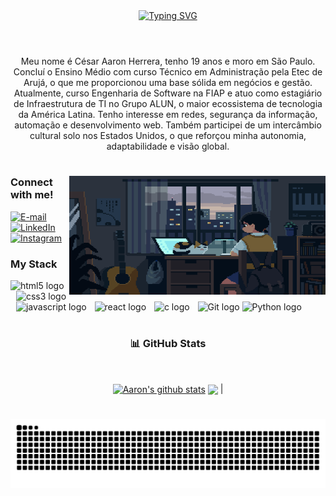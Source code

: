 <div align="center">
  <a href="https://git.io/typing-svg">
    <img src="https://readme-typing-svg.demolab.com?font=Fira+Code&weight=500&size=22&pause=1000&color=218D21&center=true&vCenter=true&random=false&width=524&lines=Welcome+to+my+profile!+%CB%99%E1%B5%95%CB%99" alt="Typing SVG">
  </a>
</div>

<img align="center" alt="" src="./src/Header.gif">

#

<p align="center">Meu nome é César Aaron Herrera, tenho 19 anos e moro em São Paulo. Concluí o Ensino Médio com curso Técnico em Administração pela Etec de Arujá, o que me proporcionou uma base sólida em negócios e gestão. Atualmente, curso Engenharia de Software na FIAP e atuo como estagiário de Infraestrutura de TI no Grupo ALUN, o maior ecossistema de tecnologia da América Latina. Tenho interesse em redes, segurança da informação, automação e desenvolvimento web. Também participei de um intercâmbio cultural solo nos Estados Unidos, o que reforçou minha autonomia, adaptabilidade e visão global.</p>
  
#

<img align="right" alt="" height="190px" width="410px" src="./src/programatting.gif">

<h3 align="left">Connect with me!</h3>

[![E-mail](https://img.shields.io/badge/-Email-000?style=for-the-badge&logo=microsoft-outlook&logoColor=FF00F6&color:FFF)](mailto:cesaraaronherrera66@gmail.com)
[![LinkedIn](https://img.shields.io/badge/-LinkedIn-000?style=for-the-badge&logo=linkedin&logoColor=FF00F6&color:FFF)](https://www.linkedin.com/in/cesaraaronherrera/)
[![Instagram](https://img.shields.io/badge/-Instagram-000?style=for-the-badge&logo=instagram&logoColor=FF00F6&color:FFF)](https://www.instagram.com/Aaron.npv/)


<h3 align="left">My Stack</h3>

<div align="left">
  <img src="https://cdn.jsdelivr.net/gh/devicons/devicon/icons/html5/html5-original.svg" height="25" alt="html5 logo"  />
  <img width="5" />
  <img src="https://cdn.jsdelivr.net/gh/devicons/devicon/icons/css3/css3-original.svg" height="25" alt="css3 logo"  />
  <img width="5" />
  <img src="https://cdn.jsdelivr.net/gh/devicons/devicon/icons/javascript/javascript-plain.svg" height="25" alt="javascript logo"  />
  <img width="5" />
  <img src="https://cdn.jsdelivr.net/gh/devicons/devicon/icons/react/react-original.svg" height="25" alt="react logo"  />
  <img width="5" />
  <img src="https://cdn.jsdelivr.net/gh/devicons/devicon/icons/c/c-original.svg" height="25" alt="c logo"  />
  <img width="5" />
  <img src="https://cdn.jsdelivr.net/gh/devicons/devicon@latest/icons/git/git-original.svg" height="25" alt="Git logo" />
  <img src="https://cdn.jsdelivr.net/gh/devicons/devicon@latest/icons/python/python-original.svg" height="25" alt="Python logo" />
</div>

#

<div style="text-align: center;" align="center">
  <h3>📊 GitHub Stats </h3>
  <br>
  
 <a href="https://github.com/anuraghazra/github-readme-stats"><img align="center" src="https://github-readme-stats.vercel.app/api?username=CodeAaron-Dev&show_icons=true&theme=merko&hide_border=true" alt="Aaron's github stats" /></a> 
 <a href="https://github.com/anuraghazra/github-readme-stats"><img align="center" src="https://github-readme-stats.vercel.app/api/top-langs/?username=CodeAaron-Dev&layout=compact&theme=merko&hide_border=true" /></a> |
</div>


#

<picture align="center">
  <source media="(prefers-color-scheme: dark)" srcset="https://raw.githubusercontent.com/CodeAaron-Dev/CodeAaron-Dev/output/github-contribution-grid-snake-dark.svg">
  <source media="(prefers-color-scheme: light)" srcset="https://raw.githubusercontent.com/CodeAaron-Dev/CodeAaron-Dev/output/github-contribution-grid-snake-dark.svg">
  <img align="center" alt="github contribution grid snake animation" src="https://raw.githubusercontent.com/CodeAaron-Dev/CodeAaron-Dev/output/github-contribution-grid-snake.svg">
</picture>
